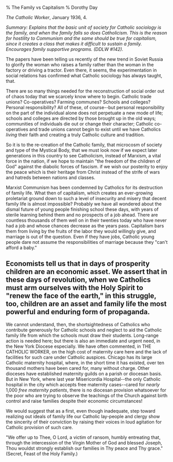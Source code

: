 % The Family vs Capitalism
% Dorothy Day

*The Catholic Worker*, January 1936, 4.

*Summary: Explains that the basic unit of society for Catholic sociology
is the family, and when the family falls so does Catholicism. This is
the reason for hostility to Communism and the same should be true for
capitalism, since it creates a class that makes it difficult to sustain
a family. Encourages family supportive programs. (DDLW \#142).*

The papers have been telling us recently of the new trend in Soviet
Russia to glorify the woman who raises a family rather than the woman in
the factory or driving a tractor. Even there, it seems, the
experimentation in social relations has confirmed what Catholic
sociology has always taught, that.

There are so many things needed for the reconstruction of social order
out of chaos today that we scarcely know where to begin. Catholic trade
unions? Co-operatives? Farming communes? Schools and colleges? Personal
responsibility? All of these, of course--but personal responsibility on
the part of the individual alone does not perpetuate a new mode of life;
schools and colleges are directed by those brought up in the old ways;
communities of individuals die out or change their character; Catholic
co-operatives and trade unions cannot begin to exist until we have
Catholics *living* their faith and creating a truly Catholic culture and
tradition.

So it is to the re-creation of the Catholic family, that microcosm of
society and type of the Mystical Body, that we must look now if we
expect later generations in this country to see Catholicism, instead of
Marxism, a vital force in the nation, if we hope to maintain "the
freedom of the children of God" against the diabolic forces of fascism.
if we wish our posterity to enjoy the peace which is their heritage from
Christ instead of the strife of wars and hatreds between nations and
classes.

Marxist Communism has been condemned by Catholics for its destruction of
family life. What then of capitalism, which creates an ever-growing
proletariat ground down to such a level of insecurity and misery that
decent family life is almost impossible? Probably we have all wondered
about the dismal future of young people finishing school these days,
with years of sterile learning behind them and no prospects of a job
ahead. There are countless thousands of them well on in their twenties
today who have never had a job and whose chances decrease as the years
pass. Capitalism bars them from living by the fruits of the labor they
would willingly give, and marriage is out of the question. Even if they
have jobs, Catholic young people dare not assume the responsibilities of
marriage because they "can't afford a baby."

Economists tell us that in days of prosperity children are an economic asset. We assert that in these days of revolution, when we Catholics must arm ourselves with the Holy Spirit to "renew the face of the earth," in this struggle, too, children are an asset and family life the most powerful and enduring form of propaganda.
-------------------------------------------------------------------------------------------------------------------------------------------------------------------------------------------------------------------------------------------------------------------------------------------------------------------------------------

We cannot understand, then, the shortsightedness of Catholics who
contribute generously for Catholic schools and neglect to aid the
Catholic family life from which the schools must draw their students.
Long-range action is needed here; but there is also an immediate and
urgent need, in the New York Diocese especially. We have often
commented, in THE CATHOLIC WORKER, on the high cost of maternity care
here and the lack of facilities for such care under Catholic auspices.
Chicago has its large Catholic maternity hospital, where, in the short
time it has existed, over ten thousand mothers have been cared for, many
without charge. Other dioceses have established maternity guilds on a
parish or diocesan basis. But in New York, where last year Misericordia
Hospital--the only Catholic hospital in the city which accepts free
maternity cases--cared for *nearly* 1,000 *free maternity patients*,
there is no diocesan provision whatsoever for the poor who are trying to
observe the teachings of the Church against birth control and raise
families despite their economic circumstances!

We would suggest that as a first, even though inadequate, step toward
realizing out ideals of family life our Catholic lay-people and clergy
show the sincerity of their conviction by raising their voices in loud
agitation for Catholic provision of such care.

"We offer up to Thee, O Lord, a victim of ransom, humbly entreating
that, through the intercession of the Virgin Mother of God and blessed
Joseph, Thou wouldst strongly establish our families in Thy peace and
Thy grace." (Secret, Feast of the Holy Family.)
